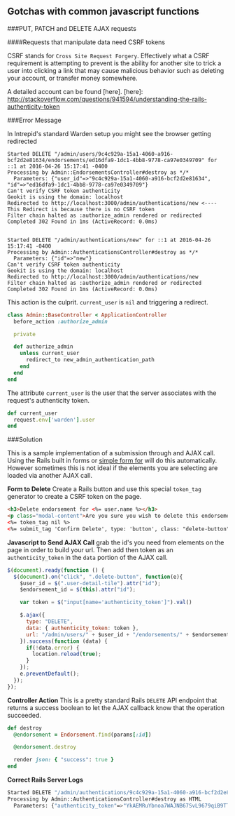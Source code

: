 ## Gotchas with common javascript functions

###PUT, PATCH and DELETE AJAX requests 

####Requests that manipulate data need CSRF tokens

CSRF stands for `Cross Site Request Forgery`. Effectively what a CSRF requirement is attempting to prevent is the ability for another site to trick a user into clicking a link that may cause malicious behavior such as deleting your account, or transfer money somewhere.

A detailed account can be found [here].
[here]: http://stackoverflow.com/questions/941594/understanding-the-rails-authenticity-token

###Error Message

In Intrepid's standard Warden setup you might see the browser getting redirected
```
Started DELETE "/admin/users/9c4c929a-15a1-4060-a916-bcf2d2e81634/endorsements/ed16dfa9-1dc1-4bb8-9778-ca97e0349709" for ::1 at 2016-04-26 15:17:41 -0400
Processing by Admin::EndorsementsController#destroy as */*
  Parameters: {"user_id"=>"9c4c929a-15a1-4060-a916-bcf2d2e81634", "id"=>"ed16dfa9-1dc1-4bb8-9778-ca97e0349709"}
Can't verify CSRF token authenticity
Geokit is using the domain: localhost
Redirected to http://localhost:3000/admin/authentications/new <---- This Redirect is because there is no CSRF token
Filter chain halted as :authorize_admin rendered or redirected
Completed 302 Found in 1ms (ActiveRecord: 0.0ms)


Started DELETE "/admin/authentications/new" for ::1 at 2016-04-26 15:17:41 -0400
Processing by Admin::AuthenticationsController#destroy as */*
  Parameters: {"id"=>"new"}
Can't verify CSRF token authenticity
Geokit is using the domain: localhost
Redirected to http://localhost:3000/admin/authentications/new
Filter chain halted as :authorize_admin rendered or redirected
Completed 302 Found in 1ms (ActiveRecord: 0.0ms)
```

This action is the culprit. `current_user` is `nil` and triggering a redirect.
```ruby
class Admin::BaseController < ApplicationController
  before_action :authorize_admin

  private

  def authorize_admin
    unless current_user
      redirect_to new_admin_authentication_path
    end
  end
end
```

The attribute `current_user` is the user that the server associates with the request's authenticity token.
```ruby
def current_user
  request.env['warden'].user
end
```

###Solution

This is a sample implementation of a submission through and AJAX call. Using the Rails built in forms or [simple form for] will do this automatically. However sometimes this is not ideal if the elements you are selecting are loaded via another AJAX call.

[simple form for]: https://github.com/plataformatec/simple_form

**Form to Delete**
Create a Rails button and use this special `token_tag` generator to create a CSRF token on the page.
```html
<h3>Delete endorsement for <%= user.name %></h3>
<p class="modal-content">Are you sure you wish to delete this endorsement? This action cannot be undone. </p>
<%= token_tag nil %>
<%= submit_tag 'Confirm Delete', type: 'button', class: "delete-button" %>
```

**Javascript to Send AJAX Call**
grab the id's you need from elements on the page in order to build your url. Then add then token as an `authenticity_token` in the `data` portion of the AJAX call.

```javascript
$(document).ready(function () {
  $(document).on("click", ".delete-button", function(e){
    $user_id = $(".user-detail-tile").attr("id");
    $endorsement_id = $(this).attr("id");

    var token = $("input[name='authenticity_token']").val()

    $.ajax({
      type: "DELETE",
      data: { authenticity_token: token },
      url: "/admin/users/" + $user_id + "/endorsements/" + $endorsement_id
    }).success(function (data) {
      if(!data.error) {
        location.reload(true);
      }
    });
    e.preventDefault();
  });
});
```

**Controller Action**
This is a pretty standard Rails `DELETE` API endpoint that returns a success boolean to let the AJAX callback know that the operation succeeded.
```ruby
def destroy
  @endorsement = Endorsement.find(params[:id])

  @endorsement.destroy

  render json: { "success": true }
end
```


**Correct Rails Server Logs**
```bash
Started DELETE "/admin/authentications/9c4c929a-15a1-4060-a916-bcf2d2e81634" for ::1 at 2016-04-26 16:29:13 -0400
Processing by Admin::AuthenticationsController#destroy as HTML
  Parameters: {"authenticity_token"=>"YkAEMRuYbnoa7WAJNB67SvL9679qiB9TTkm6vP8EHgcOS5UKyEgHueu3Onn3fylSOP849ivMaOgbNk8tU1HzDw==", "id"=>"9c4c929a-15a1-4060-a916-bcf2d2e81634"}
```
